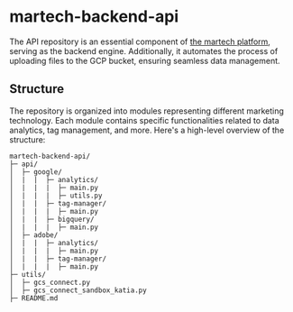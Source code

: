 # martech-backend-api

The API repository is an essential component of [the martech platform](https://github.com/katinka-bella/martech-platform), serving as the backend engine. Additionally, it automates the process of uploading files to the GCP bucket, ensuring seamless data management.

## Structure

The repository is organized into modules representing different marketing technology. Each module contains specific functionalities related to data analytics, tag management, and more. Here's a high-level overview of the structure:

```
martech-backend-api/
├─ api/
│  ├─ google/
│  |  |  ├─ analytics/
│  |  |  |  ├─ main.py
│  |  |  |  ├─ utils.py
│  |  |  ├─ tag-manager/
│  |  |  |  ├─ main.py
│  |  |  ├─ bigquery/
│  |  |  |  ├─ main.py
│  ├─ adobe/
│  |  |  ├─ analytics/
│  |  |  |  ├─ main.py
│  |  |  ├─ tag-manager/
│  |  |  |  ├─ main.py
├─ utils/
│  ├─ gcs_connect.py
│  ├─ gcs_connect_sandbox_katia.py
├─ README.md
```

